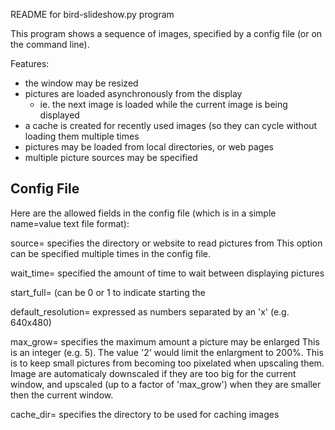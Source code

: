 README for bird-slideshow.py program

This program shows a sequence of images, specified by a config file
(or on the command line).

Features:
 - the window may be resized
 - pictures are loaded asynchronously from the display
   - ie. the next image is loaded while the current image is being displayed
 - a cache is created for recently used images (so they can cycle without
   loading them multiple times
 - pictures may be loaded from local directories, or web pages
 - multiple picture sources may be specified

Config File
-----------
Here are the allowed fields in the config file (which is in a simple name=value
text file format):

source= specifies the directory or website to read pictures from
  This option can be specified multiple times in the config file.

wait_time= specified the amount of time to wait between displaying pictures

start_full= (can be 0 or 1 to indicate starting the 

default_resolution= expressed as numbers separated by an 'x' (e.g. 640x480)

max_grow= specifies the maximum amount a picture may be enlarged
  This is an integer (e.g. 5).  The value '2' would limit the enlargment
  to 200%.  This is to keep small pictures from becoming
  too pixelated when upscaling them.  Image are automaticaly downscaled
  if they are too big for the current window, and upscaled (up to
  a factor of 'max_grow') when they are smaller then the current window.

cache_dir= specifies the directory to be used for caching images

